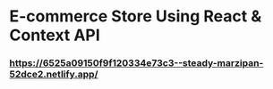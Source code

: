 # E-commerce Store Using React & Context API

### https://6525a09150f9f120334e73c3--steady-marzipan-52dce2.netlify.app/
